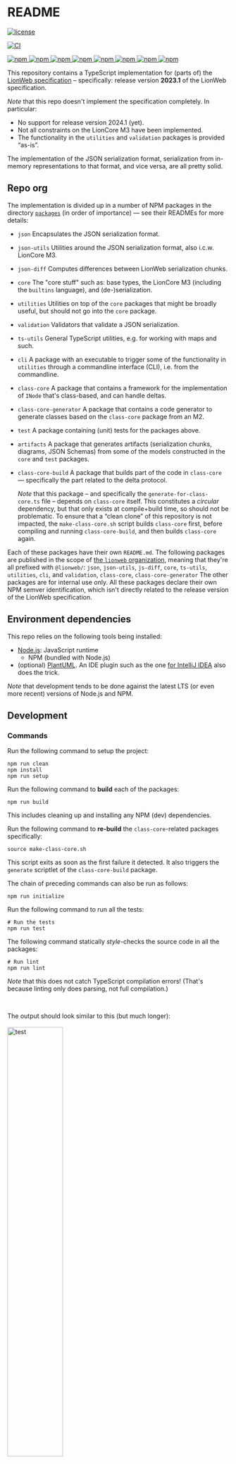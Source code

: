 # README

[![license](https://img.shields.io/badge/License-Apache%202.0-green.svg?style=flat)
](./LICENSE)

[![CI](https://github.com/LionWeb-io/lionweb-typescript/actions/workflows/test.yaml/badge.svg)
](https://github.com/LionWeb-io/lionweb-typescript/actions/workflows/test.yaml)

[![npm](https://img.shields.io/npm/v/%40lionweb%2Fjson?label=%40lionweb%2Fjson)
](https://www.npmjs.com/package/@lionweb/json)
[![npm](https://img.shields.io/npm/v/%40lionweb%2Fjson-utils?label=%40lionweb%2Fjson-utils)
](https://www.npmjs.com/package/@lionweb/json-utils)
[![npm](https://img.shields.io/npm/v/%40lionweb%2Fjson-diff?label=%40lionweb%2Fjson-diff)
](https://www.npmjs.com/package/@lionweb/json-diff)
[![npm](https://img.shields.io/npm/v/%40lionweb%2Fcore?label=%40lionweb%2Fcore)
](https://www.npmjs.com/package/@lionweb/core)
[![npm](https://img.shields.io/npm/v/%40lionweb%2Fcli?label=%40lionweb%2Fcli)
](https://www.npmjs.com/package/@lionweb/cli)
[![npm](https://img.shields.io/npm/v/%40lionweb%2Futilities?label=%40lionweb%2Futilities)
](https://www.npmjs.com/package/@lionweb/utilities)
[![npm](https://img.shields.io/npm/v/%40lionweb%2Fvalidation?label=%40lionweb%2Fvalidation)
](https://www.npmjs.com/package/@lionweb/validation)
[![npm](https://img.shields.io/npm/v/%40lionweb%2Fts-utils?label=%40lionweb%2Fts-utils)
](https://www.npmjs.com/package/@lionweb/ts-utils)


This repository contains a TypeScript implementation for (parts of) the [LionWeb specification](https://lionweb-io.github.io/specification/) – specifically: release version **2023.1** of the LionWeb specification.

_Note_ that this repo doesn't implement the specification completely.
In particular:

* No support for release version 2024.1 (yet).
* Not all constraints on the LionCore M3 have been implemented.
* The functionality in the `utilities` and `validation` packages is provided “as-is”.

The implementation of the JSON serialization format, serialization from in-memory representations to that format, and vice versa, are all pretty solid.


## Repo org

The implementation is divided up in a number of NPM packages in the directory [`packages`](./packages) (in order of importance) — see their READMEs for more details:

- `json`
  Encapsulates the JSON serialization format.

- `json-utils`
  Utilities around the JSON serialization format, also i.c.w. LionCore M3.

- `json-diff`
  Computes differences between LionWeb serialization chunks.

- `core`
  The "core stuff" such as: base types, the LionCore M3 (including the `builtins` language), and (de-)serialization.

- `utilities`
  Utilities on top of the `core` packages that might be broadly useful, but should not go into the `core` package.

- `validation`
  Validators that validate a JSON serialization.

- `ts-utils`
  General TypeScript utilities, e.g. for working with maps and such.

- `cli`
  A package with an executable to trigger some of the functionality in `utilities` through a commandline interface (CLI), i.e. from the commandline.

- `class-core`
  A package that contains a framework for the implementation of `INode` that's class-based, and can handle deltas.

- `class-core-generator`
  A package that contains a code generator to generate classes based on the `class-core` package from an M2.

- `test`
  A package containing (unit) tests for the packages above.

- `artifacts`
  A package that generates artifacts (serialization chunks, diagrams, JSON Schemas) from some of the models constructed in the `core` and `test` packages.

- `class-core-build`
  A package that builds part of the code in `class-core` — specifically the part related to the delta protocol.

  _Note_ that this package – and specifically the `generate-for-class-core.ts` file – depends on `class-core` itself.
  This constitutes a *circular* dependency, but that only exists at compile+build time, so should not be problematic.
  To ensure that a “clean clone” of this repository is not impacted, the `make-class-core.sh` script builds `class-core` first, before compiling and running `class-core-build`, and then builds `class-core` again.

Each of these packages have their own `README.md`.
The following packages are published in the scope of [the `lionweb` organization](https://www.npmjs.com/org/lionweb), meaning that they're all prefixed with `@lionweb/`: `json`, `json-utils`, `js-diff`, `core`, `ts-utils`, `utilities`, `cli`, and `validation`, `class-core`, `class-core-generator`
The other packages are for internal use only.
All these packages declare their own NPM semver identification, which isn't directly related to the release version of the LionWeb specification.


## Environment dependencies

This repo relies on the following tools being installed:

- [Node.js](https://nodejs.org/): JavaScript runtime
  - NPM (bundled with Node.js)
- (optional) [PlantUML](https://plantuml.com/).
  An IDE plugin such as the one [for IntelliJ IDEA](https://plugins.jetbrains.com/plugin/7017-plantuml-integration) also does the trick.

*Note* that development tends to be done against the latest LTS (or even more recent) versions of Node.js and NPM.


## Development

### Commands

Run the following command to setup the project:

```shell
npm run clean
npm install
npm run setup
```

Run the following command to **build** each of the packages:

```shell
npm run build
```

This includes cleaning up and installing any NPM (dev) dependencies.

Run the following command to **re-build** the `class-core`-related packages specifically:

```shell
source make-class-core.sh
```

This script exits as soon as the first failure it detected.
It also triggers the `generate` scriptlet of the `class-core-build` package.

The chain of preceding commands can also be run as follows:

```shell
npm run initialize
```

Run the following command to run all the tests:

```shell
# Run the tests
npm run test
```

The following command statically _style_-checks the source code in all the packages:

```shell
# Run lint
npm run lint
```

*Note* that this does not catch TypeScript compilation errors!
(That's because linting only does parsing, not full compilation.)

<br />

The output should look similar to this (but much longer):
<br />
<br />
<img src="./documentation/images/test-output.png" alt="test" width="50%"/>

The `make-dev-all.sh` script does the same as above but then in dependency order.
You run it as follows:

```shell
source make-dev-all.sh
```

This script exits as soon as the first failure it detected.


### Version numbers

To keep the version numbers of the various packages under `packages/` aligned throughout this repository, you use the Node.js script [`update-package-versions.js`](./update-package-versions.js).
You execute this script as follows from the repo's root:

```shell
node update-package-versions.js
```

This reads the file [`packages/versions.json`](./packages/versions.json) and updates the `package.json` files of all *workspace packages* (as listed in the root-level `package.json`) under `packages/` according to it, as well as the main(/root-level) `package.json`.
The format of that `versions.json` file is self-explanatory.
This script runs `npm install` afterward to update the `package-lock.json`.
Inspect the resulting diffs to ensure correctness, and don't forget to run `npm install` to update the `package-lock.json` in case you made corrections outside of/after running this script.


### Releasing/publishing packages

Packages are released to the [npm registry (website)](https://www.npmjs.com/): see the badges at the top of this document.
We'll use the terms “release/releasing” from now on, instead of “publication/publishing” as npm itself does.
We only release the following packages: `core`, `validation`, `utilities`, `cli`, `class-core`, `class-core-generator`.

Releasing a package involves the following steps:

1. Update the version of the package to release in its own `package.json`.
   1. Also update _all references_ to that package in any `package.json` in the other packages.
   2. Ensure that the Changelog section of the package to release has been updated properly and fully.
   3. Run `npm run initialize` to update `package-lock.json` and catch any (potential) problems.
   4. Commit all changes to the `main` branch — if necessary, through a PR.
2. Run the `release` script of the package:
    ```shell
    npm run release
    ```
    This requires access as a member of the `lionweb` organization on the npm registry — check whether you can access [the packages overview page](https://www.npmjs.com/settings/lionweb/packages).
    This step also requires a means of authenticating with npm, e.g. using the Google Authenticator app.
3. Tag the commit from the 1st step as `<package>-<version>`, and push the tag.
4. Update the version of the released package to its next expected _beta_ version, e.g. to `0.7.0-beta.0`.
    1. Run `npm run initialize` to update `package-lock.json` again.
    2. Commit all changes to the `main` branch — if necessary, through a PR.

Note that beta releases are different in a couple of ways:

* Beta releases have versions of the form `<semver>-beta.<beta sequence number>`, e.g.: `0.7.0-beta.0`.
* They are released using the `release-beta` scripts.

Releasing all (releasable) packages at the same time can be done through the top-level `release` script.
If you do that, you can perform the manual steps above all at the same time, which might save time and commits.


#### Future work

Currently, we're not using a tool like [`changesets`](https://www.npmjs.com/package/changeset) – including [its CLI tool](https://www.npmjs.com/package/@changesets/cli) – to manage the versioning and release/publication.
That might change in the (near-)future, based on experience with using `changesets` for the [LionWeb repository implementation](https://github.com/LionWeb-io/lionweb-repository/).


### Code style

All the code in this repository is written in TypeScript, with the following code style conventions:

* Indentation is: **4 spaces**.

* **No semicolons** (`;`s).
    This is slightly controversial, but I (=Meinte Boersma) simply hate semicolons as a statement separator that's virtually always unnecessary.
    The TypeScript compiler simply adds them back in the appropriate places when transpiling to JavaScript.

* Use **"FP-lite"**, meaning using `Array.map` and such functions over more imperative ways to compute results.

We use prettier with parameters defined in `.prettierrc`.
*Note* that currently we don't automatically run `prettier` over the source code.


### Containerized development environment

If you prefer not to install the development dependencies on your machine, you can use our containerized development environment for the LionCore TypeScript project. This environment provides a consistent and isolated development environment that is easy to set up and use. To get started, follow the instructions in our [containerized development environment guide](./documentation/dev-environment.md). However, you can streamline the process by running the following command:

```shell
docker run -it --rm --net host --name working-container -v ${PWD}:/work indamutsa/lionweb-devenv:v1.0.0 /bin/zsh
```

- `docker run`: Initiates a new container.
- `-it`: Enables interactive mode with a pseudo-TTY.
- `--rm`: Removes container after exit.
- `--net host`: Shares the host's network.
- `--name working-container`: Names the container.
- `-v ${PWD}:/work`: Maps host's current directory to `/work` in the container.
- `indamutsa/lionweb-devenv:v1.0.0`: Specifies the Docker image.
- `/bin/zsh`: Starts a Zsh shell inside the container.


## Contributing

We're happy to receive feedback in the form of

* Issues – see the [issue tracker](https://github.com/LionWeb-io/lionweb-typescript/issues).
* Pull Requests.
    We generally prefer to _squash-merge_ PRs, because PRs tend to be a bit of a "wandering journey".
    If all commits in a PR are essentially "atomic" (in a sense that's at the discretion of the repo's maintainers), then we can consider merging by _fast-forwarding_.
* Join the [LionWeb Slack](https://join.slack.com/t/lionweb/shared_invite/zt-1zltq8eqv-QJmtsZA8_oscCrO8HOp3FA)!

